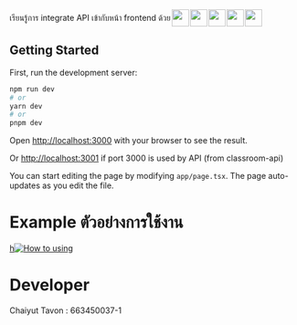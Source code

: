 <div style="display:flex; align-items: center; gap: 2px">
เรียนรู้การ integrate API เข้ากับหน้า frontend ด้วย

<img  height="30" src="https://skillicons.dev/icons?i=nextjs">

<img height="30" src="https://skillicons.dev/icons?i=nodejs">

<img  height="30" src="https://raw.githubusercontent.com/marwin1991/profile-technology-icons/refs/heads/main/icons/material_ui.png">

<img  height="30" src="https://raw.githubusercontent.com/marwin1991/profile-technology-icons/refs/heads/main/icons/tailwind_css.png">

<img  height="30" src="https://raw.githubusercontent.com/marwin1991/profile-technology-icons/refs/heads/main/icons/docker.png">

</div>

## Getting Started
First, run the development server:

```bash
npm run dev
# or
yarn dev
# or
pnpm dev
```

Open [http://localhost:3000](http://localhost:3000) with your browser to see the result.

Or [http://localhost:3001](http://localhost:3001) if port 3000 is used by API (from classroom-api)

You can start editing the page by modifying `app/page.tsx`. The page auto-updates as you edit the file.

# Example ตัวอย่างการใช้งาน
[h![How to using](/public/example.gif)](/public/example.gif)

# Developer 
Chaiyut Tavon : 663450037-1